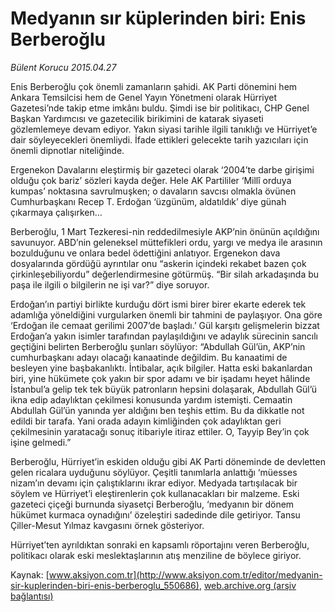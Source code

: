 # Medyanın sır küplerinden biri: Enis Berberoğlu

*Bülent Korucu 2015.04.27*

<div class="pNewsDetailMainContent" itemprop="articleBody">
 <p>
  Enis Berberoğlu çok önemli zamanların şahidi. AK Parti dönemini hem Ankara Temsilcisi hem de Genel Yayın Yönetmeni olarak Hürriyet Gazetesi’nde takip etme imkânı buldu. Şimdi ise bir politikacı, CHP Genel Başkan Yardımcısı ve gazetecilik birikimini de katarak siyaseti gözlemlemeye devam ediyor. Yakın siyasi tarihle ilgili tanıklığı ve Hürriyet’e dair söyleyecekleri önemliydi. İfade ettikleri gelecekte tarih yazıcıları için önemli dipnotlar niteliğinde.
 </p>
 <p>
  Ergenekon Davalarını eleştirmiş bir gazeteci olarak ‘2004’te darbe girişimi olduğu çok bariz’ sözleri kayda değer. Hele AK Partililer ‘Millî orduya kumpas’ noktasına savrulmuşken; o davaların savcısı olmakla övünen Cumhurbaşkanı Recep T. Erdoğan ‘üzgünüm, aldatıldık’ diye günah çıkarmaya çalışırken…
 </p>
 <p>
  Berberoğlu, 1 Mart Tezkeresi-nin reddedilmesiyle AKP’nin önünün açıldığını savunuyor. ABD’nin geleneksel müttefikleri ordu, yargı ve medya ile arasının bozulduğunu ve onlara bedel ödettiğini anlatıyor. Ergenekon dava dosyalarında gördüğü ayrıntılar onu “askerin içindeki rekabet bazen çok çirkinleşebiliyordu” değerlendirmesine götürmüş. “Bir silah arkadaşında bu paşa ile ilgili o bilgilerin ne işi var?” diye soruyor.
 </p>
 <p>
  Erdoğan’ın partiyi birlikte kurduğu dört ismi birer birer ekarte ederek tek adamlığa yöneldiğini vurgularken önemli bir tahmini de paylaşıyor. Ona göre ‘Erdoğan ile cemaat gerilimi 2007’de başladı.’ Gül karşıtı gelişmelerin bizzat Erdoğan’a yakın isimler tarafından paylaşıldığını ve adaylık sürecinin sancılı geçtiğini belirten Berberoğlu şunları söylüyor: “Abdullah Gül’ün, AKP’nin cumhurbaşkanı adayı olacağı kanaatinde değildim. Bu kanaatimi de besleyen yine başbakanlıktı. İntibalar, açık bilgiler. Hatta eski bakanlardan biri, yine hükümete çok yakın bir spor adamı ve bir işadamı heyet hâlinde İstanbul’a gelip tek tek büyük patronların hepsini dolaşarak, Abdullah Gül’ü ikna edip adaylıktan çekilmesi konusunda yardım istemişti. Cemaatin Abdullah Gül’ün yanında yer aldığını ben teşhis ettim. Bu da dikkatle not edildi bir tarafa. Yani orada adayın kimliğinden çok adaylıktan geri çekilmesinin yaratacağı sonuç itibariyle itiraz ettiler. O, Tayyip Bey’in çok işine gelmedi.”
 </p>
 <p>
  Berberoğlu, Hürriyet’in eskiden olduğu gibi AK Parti döneminde de devletten gelen ricalara uyduğunu söylüyor. Çeşitli tanımlarla anlattığı ‘müesses nizam’ın devamı için çalıştıklarını ikrar ediyor. Medyada tartışılacak bir söylem ve Hürriyet’i eleştirenlerin çok kullanacakları bir malzeme. Eski gazeteci çiçeği burnunda siyasetçi Berberoğlu, ‘medyanın bir dönem hükümet kurmaca oynadığını’ özeleştiri sadedinde dile getiriyor. Tansu Çiller-Mesut Yılmaz kavgasını örnek gösteriyor.
 </p>
 <p>
  Hürriyet’ten ayrıldıktan sonraki en kapsamlı röportajını veren Berberoğlu, politikacı olarak eski meslektaşlarının atış menziline de böylece giriyor.
 </p>
</div>


Kaynak: [www.aksiyon.com.tr](http://www.aksiyon.com.tr/editor/medyanin-sir-kuplerinden-biri-enis-berberoglu_550686), [web.archive.org (arşiv bağlantısı)](http://web.archive.org/web/20150714070653/http://www.aksiyon.com.tr/editor/medyanin-sir-kuplerinden-biri-enis-berberoglu_550686)

